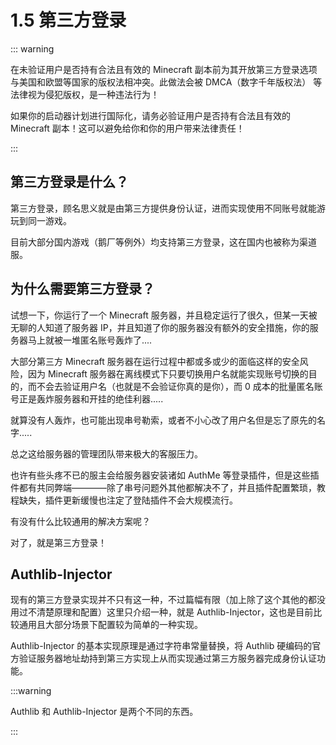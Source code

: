 # 1.5 第三方登录

::: warning

在未验证用户是否持有合法且有效的 Minecraft 副本前为其开放第三方登录选项与美国和欧盟等国家的版权法相冲突。此做法会被 DMCA（数字千年版权法） 等法律视为侵犯版权，是一种违法行为！

如果你的启动器计划进行国际化，请务必验证用户是否持有合法且有效的 Minecraft 副本！这可以避免给你和你的用户带来法律责任！

:::


## 第三方登录是什么？

第三方登录，顾名思义就是由第三方提供身份认证，进而实现使用不同账号就能游玩到同一游戏。

目前大部分国内游戏（鹅厂等例外）均支持第三方登录，这在国内也被称为渠道服。

## 为什么需要第三方登录？

试想一下，你运行了一个 Minecraft 服务器，并且稳定运行了很久，但某一天被无聊的人知道了服务器 IP，并且知道了你的服务器没有额外的安全措施，你的服务器马上就被一堆匿名账号轰炸了....

大部分第三方 Minecraft 服务器在运行过程中都或多或少的面临这样的安全风险，因为 Minecraft 服务器在离线模式下只要切换用户名就能实现账号切换的目的，而不会去验证用户名（也就是不会验证你真的是你），而 0 成本的批量匿名账号正是轰炸服务器和开挂的绝佳利器.....

就算没有人轰炸，也可能出现串号勒索，或者不小心改了用户名但是忘了原先的名字.....

总之这给服务器的管理团队带来极大的客服压力。

也许有些头疼不已的服主会给服务器安装诸如 AuthMe 等登录插件，但是这些插件都有共同弊端————除了串号问题外其他都解决不了，并且插件配置繁琐，教程缺失，插件更新缓慢也注定了登陆插件不会大规模流行。

有没有什么比较通用的解决方案呢？

对了，就是第三方登录！

## Authlib-Injector

现有的第三方登录实现并不只有这一种，不过篇幅有限（加上除了这个其他的都没用过不清楚原理和配置）这里只介绍一种，就是 Authlib-Injector，这也是目前比较通用且大部分场景下配置较为简单的一种实现。

Authlib-Injector 的基本实现原理是通过字符串常量替换，将 Authlib 硬编码的官方验证服务器地址劫持到第三方实现上从而实现通过第三方服务器完成身份认证功能。

:::warning

Authlib 和 Authlib-Injector 是两个不同的东西。

:::

